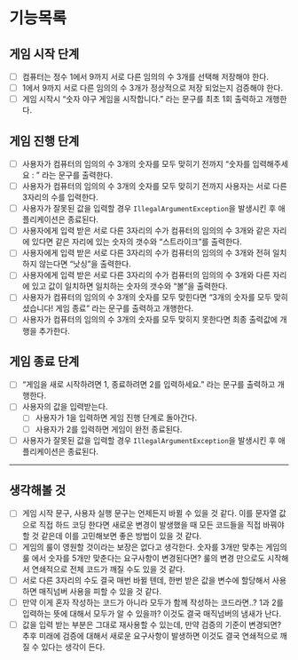 # 기능목록 


## 게임 시작 단계

- [ ]  컴퓨터는 정수 1에서 9까지 서로 다른 임의의 수 3개를 선택해 저장해야 한다.
- [ ]  1에서 9까지 서로 다른 임의의 수 3개가 정상적으로 저장 되었는지 검증해야 한다.
- [ ]  게임 시작시 “숫자 야구 게임을 시작합니다.” 라는 문구를 최초 1회 출력하고 개행한다.

## 게임 진행 단계

- [ ]  사용자가 컴퓨터의 임의의 수 3개의 숫자를 모두 맞히기 전까지 “숫자를 입력해주세요 : ” 라는 문구를 출력한다.
- [ ]  사용자가 컴퓨터의 임의의 수 3개의 숫자를 모두 맞히기 전까지 사용자는 서로 다른 3자리의 수를 입력한다.
- [ ]  사용자가 잘못된 값을 입력할 경우 `IllegalArgumentException`을 발생시킨 후 애플리케이션은 종료된다.
- [ ]  사용자에게 입력 받은 서로 다른 3자리의 수가 컴퓨터의 임의의 수 3개와 같은 자리에 있다면 같은 자리에 있는 숫자의 갯수와 “스트라이크”를 출력한다.
- [ ]  사용자에게 입력 받은 서로 다른 3자리의 수가 컴퓨터의 임의의 수 3개와 전혀 일치하지 않는다면 “낫싱”을 출력한다.
- [ ]  사용자에게 입력 받은 서로 다른 3자리의 수가 컴퓨터의 임의의 수 3개와 다른 자리에 있고 값이 일치하면 일치하는 숫자의 갯수와 “볼”을 출력한다.
- [ ]  사용자가 컴퓨터의 임의의 수 3개의 숫자를 모두 맞힌다면 “3개의 숫자를 모두 맞히셨습니다! 게임 종료” 라는 문구를 출력하고 개행한다.
- [ ]  사용자가 컴퓨터의 임의의 수 3개의 숫자를 모두 맞히지 못한다면 최종 출력값에 개행을 추가한다.

## 게임 종료 단계

- [ ]  “게임을 새로 시작하려면 1, 종료하려면 2를 입력하세요.” 라는 문구를 출력하고 개행한다.
- [ ]  사용자의 값을 입력받는다.
    - [ ]  사용자가 1을 입력하면 게임 진행 단계로 돌아간다.
    - [ ]  사용자가 2를 입력하면 게임이 완전 종료된다.
- [ ]  사용자가 잘못된 값을 입력할 경우 `IllegalArgumentException`을 발생시킨 후 애플리케이션은 종료된다.

---

## 생각해볼 것

- [ ]  게임 시작 문구, 사용자 실행 문구는 언제든지 바뀔 수 있을 것 같다. 이를 문자열 값으로 직접 하드 코딩 한다면 새로운 변경이 발생했을 때 모든 코드들을 직접 바꿔야 할 것 같은데 이를 고민해보면 좋은 방법이 있을 것 같다.
- [ ]  게임의 룰이 영원할 것이라는 보장은 없다고 생각한다. 숫자를 3개만 맞추는 게임의 룰 에서 숫자를 5개만 맞춘다는 요구사항이 변경된다면? 룰의 변경 만으로도 시작해서 연쇄적으로 전체 코드가 깨질 수도 있을 것 같다.
- [ ]  서로 다른 3자리의 수도 결국 매번 바뀔 텐데, 한번 받은 값을 변수에 할당해서 사용하면 매직넘버 사용을 피할 수 있을 것 같다.
- [ ]  만약 이게 혼자 작성하는 코드가 아니라 모두가 함께 작성하는 코드라면..? 1과 2를 입력하는 뜻에 대해서 모두가 알 수 있을까? 이것도 결국 매직넘버의 냄새가 난다.
- [ ]  값을 입력 받는 부분은 그대로 재사용할 수 있는데, 만약 검증의 기준이 변경되면? 추후 미래에 검증에 대해서
  새로운 요구사항이 발생하면 이것도 결국 연쇄적으로 깨질 수 있다는 생각이 든다.